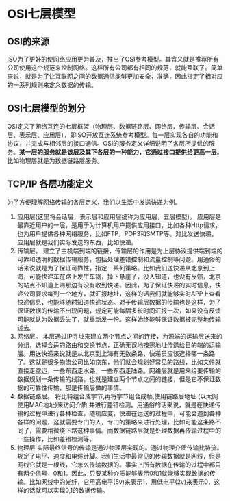 # OSI七层模型


## OSI的来源
ISO为了更好的使网络应用更为普及，推出了OSI参考模型。其含义就是推荐所有公司使用这个规范来控制网络。这样所有公司都有相同的规范，就能互联了。简单来说，就是为了让互联网之间的数据通信能够更加安全，准确，因此指定了相对应的一系列规则来定义数据的传输。


## OSI七层模型的划分
OSI定义了网络互连的七层框架（物理层、数据链路层、网络层、传输层、会话层、表示层、应用层），即ISO开放互连系统参考模型。每一层实现各自的功能和协议，并完成与相邻层的接口通信。OSI的服务定义详细说明了各层所提供的服务。**某一层的服务就是该层及其下各层的一种能力，它通过接口提供给更高一层**。比如物理层就是为数据链路层服务。

## TCP/IP 各层功能定义
为了方便理解网络传输的各层定义，我们以生活中发送快递为例。
1. 应用层(这里将会话层，表示层和应用层统称为应用层，五层模型)。
应用层是最靠近用户的一层，是用于为计算机用户提供应用接口，比如各种Http请求，也为用户提供各种网络服务，比如FTP，POP3和SMTP等。对比发送快递，应用层就是我们实际发送的东西，比如快递。
2. 传输层。
建立了主机端到端的链接，传输层的作用是为上层协议提供端到端的可靠和透明的数据传输服务，包括处理差错控制和流量控制等问题。用通俗的话来说就是为了保证可靠性，指定一系列策略。比如我们送快递从北京到上海，可能快递车在路上发生车祸，掉下悬崖了，没人知道，也没有反馈，北京的站点不知道上海那边有没有收到快递。因此，为了保证快递的实时信息，快递公司要求每到一个地方，就汇报地址，这样的话我们就能够实时APP上查看快递信息，也能够随时知道快递状态。对于传输层数据的传输也是这样，为了保证数据的传输不出现问题，规定可能每隔多长时间汇报一次，如果没有反馈可能就认为数据丢失了，就重新发一份。这样始终能够保证数据被完整地传输过去。
3. 网络层。
本层通过IP寻址来建立两个节点之间的连接，为源端的运输层送来的分组，选择合适的路由和交换节点，正确无误地按照地址传送给目的端的运输层。用送快递来说就是从北京到上海有无数条路，快递员应该选择哪一条路了。这就是很多物流公司比如京东，他们就会规划好常见的路线，比如文件就直接走空运，一些东西走水路，一些东西走陆路。网络层就是用来给要传输的数据规划一条传输的线路，也就是建立两个节点之间的链接，但是它不保证数据的可靠性传输，那是传输层做的事情。
4. 数据链路层。
将比特组合成字节,再将字节组合成帧,使用链路层地址 (以太网使用MAC地址)来访问介质,并进行差错检测。用通俗的话来说，就是在快递传输的过程中进行各种检查，随机应变，快递在运送的过程中，可能会遇到各种各样的问题，这就需要专门的人，专门的策略来进行处理，比如可能这条路不同了，需要稍微绕下路这种事情。而数据链路层就是处理数据再传输过程中的一些操作，比如差错检测等。
5. 物理层
实际最终信号的传输是通过物理层实现的。通过物理介质传输比特流。规定了电平、速度和电缆针脚。我们生活中最常见的传输数据就是网线，但是网线它就是一根线，它怎么传输数据的。事实上所有数据在传输的过程中都只有两个信号，0和1。因此，只要某种介质能够表示0和1就能够实现数据的传输。比如网线中的光纤，它用高电平(5v)来表示1，用低电平(2v)来表示0，这样的话就可以实现0,1的数据传输。